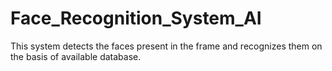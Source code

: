 # Face_Recognition_System_AI
This system detects the faces present in the frame and recognizes them on the basis of available database.

